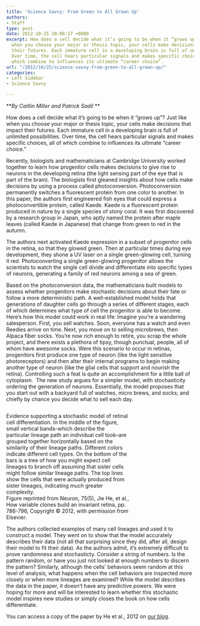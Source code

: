 ```yaml
---
title: 'Science Savvy: From Green to All Grown Up'
authors:
- Staff
type: post
date: 2012-10-25 20:00:17 +0000
excerpt: How does a cell decide what it’s going to be when it “grows up”? Just like
  when you choose your major or thesis topic, your cells make decisions that impact
  their futures. Each immature cell in a developing brain is full of unlimited possibilities.
  Over time, the cell hears particular signals and makes specific choices, all of
  which combine to influences its ultimate “career choice”.
url: "/2012/10/25/science-savvy-from-green-to-all-grown-up/"
categories:
- Left Sidebar
- Science Savvy

---
```

**_By Caitlin Miller and Patrick Sadil_ **

How does a cell decide what it’s going to be when it “grows up”? Just like when you choose your major or thesis topic, your cells make decisions that impact their futures. Each immature cell in a developing brain is full of unlimited possibilities. Over time, the cell hears particular signals and makes specific choices, all of which combine to influences its ultimate “career choice.”

Recently, biologists and mathematicians at Cambridge University worked together to learn how progenitor cells makes decisions to give rise to neurons in the developing retina (the light sensing part of the eye that is part of the brain). The biologists first gleaned insights about how cells make decisions by using a process called photoconversion. Photoconversion permanently switches a fluorescent protein from one color to another. In this paper, the authors first engineered fish eyes that could express a photoconvertible protein, called Kaede. Kaede is a fluorescent protein produced in nature by a single species of stony coral. It was first discovered by a research group in Japan, who aptly named the protein after maple leaves (called Kaede in Japanese) that change from green to red in the autumn.

The authors next activated Kaede expression in a subset of progenitor cells in the retina, so that they glowed green. Then at particular times during eye development, they shone a UV laser on a single green-glowing cell, turning it red. Photoconverting a single green-glowing progenitor allows the scientists to watch the single cell divide and differentiate into specific types of neurons, generating a family of red neurons among a sea of green.

Based on the photoconversion data, the mathematicians built models to assess whether progenitors make stochastic decisions about their fate or follow a more deterministic path. A well-established model holds that generations of daughter cells go through a series of different stages, each of which determines what type of cell the progenitor is able to become. Here’s how this model could work in real life: Imagine you’re a wandering salesperson. First, you sell watches. Soon, everyone has a watch and even Reedies arrive on time. Next, you move on to selling microbrews, then Alpaca fiber socks. You’re now rich enough to retire, you scrap the whole project, and there exists a plethora of tipsy, though punctual, people, all of whom have awesome socks. Were this scenario to occur in retinas, progenitors first produce one type of neuron (like the light sensitive photoreceptors) and then alter their internal programs to begin making another type of neuron (like the glial cells that support and nourish the retina). Controlling such a feat is quite an accomplishment for a little ball of cytoplasm.  The new study argues for a simpler model, with stochasticity ordering the generation of neurons. Essentially, the model proposes that you start out with a backyard full of watches, micro brews, and socks; and chiefly by chance you decide what to sell each day.

<div id="attachment_1752" style="width: 330px" class="wp-caption aligncenter">
  <a href="http://www.reedquest.org/2012/10/science-savvy-from-green-to-all-grown-up/he-6h_reprint/" rel="attachment wp-att-1752"><img class="size-full wp-image-1752 " title="He 6H_reprint" src="https://i2.wp.com/www.reedquest.org/wp-content/uploads/2012/10/He-6H_reprint.jpeg?resize=320%2C170" alt="" data-recalc-dims="1" /></a>
  
  <p class="wp-caption-text">
    Evidence supporting a stochastic model of retinal cell differentiation. In the middle of the figure, small vertical bands&#8211;which describe the particular lineage path an individual cell took&#8211;are grouped together horizontally based on the similarity of their lineage paths. Different colors indicate different cell types. On the bottom of the bars is a tree of how you might expect cell lineages to branch off assuming that sister cells might follow similar lineage paths. The top lines show the cells that were actually produced from sister lineages, indicating much greater complexity.<br />Figure reprinted from Neuron, 75(5), Jie He, et al., How variable clones build an invariant retina, pp. 786-796, Copyright © 2012, with permission from Elsevier.
  </p>
</div>

The authors collected examples of many cell lineages and used it to construct a model. They went on to show that the model accurately describes their data (not all that surprising since they did, after all, design their model to fit their data). As the authors admit, it’s extremely difficult to prove randomness and stochasticty. Consider a string of numbers. Is the pattern random, or have you just not looked at enough numbers to discern the pattern? Similarly, although the cells’ behaviors seem random at this level of analysis, what happens when the cell behaviors are inspected more closely or when more lineages are examined? While the model describes the data in the paper, it doesn’t have any predictive powers. We were hoping for more and will be interested to learn whether this stochastic model inspires new studies or simply closes the book on how cells differentiate.

You can access a copy of the paper by He et al., 2012 on [our blog][1].

 [1]: http://cervenylab.wordpress.com/